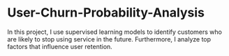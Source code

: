 # User-Churn-Probability-Analysis
In this project, I use supervised learning models to identify customers who are likely to stop using service in the future. Furthermore, I analyze top factors that influence user retention.
